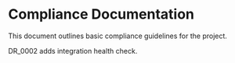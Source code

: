 # Compliance Documentation

This document outlines basic compliance guidelines for the project.

DR_0002 adds integration health check.
